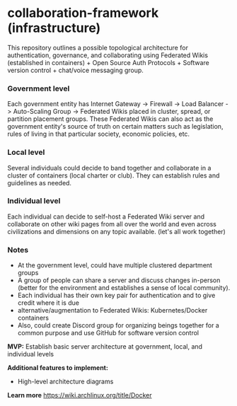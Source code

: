 # collaboration-framework (infrastructure)
This repository outlines a possible topological architecture for authentication, governance, and collaborating using Federated Wikis (established in containers) + Open Source Auth Protocols + Software version control + chat/voice messaging group.

### Government level
Each government entity has Internet Gateway -> Firewall -> Load Balancer -> Auto-Scaling Group -> Federated Wikis placed in cluster, spread, or partition placement groups. These Federated Wikis can also act as the government entity's source of truth on certain matters such as legislation, rules of living in that particular society, economic policies, etc.

### Local level
Several individuals could decide to band together and collaborate in a cluster of containers (local charter or club). They can establish rules and guidelines as needed.

### Individual level
Each individual can decide to self-host a Federated Wiki server and collaborate on other wiki pages from all over the world and even across civilizations and dimensions on any topic available. (let's all work together)

### Notes
- At the government level, could have multiple clustered department groups
- A group of people can share a server and discuss changes in-person (better for the environment and establishes a sense of local community).
- Each individual has their own key pair for authentication and to give credit where it is due
- alternative/augmentation to Federated Wikis: Kubernetes/Docker containers
- Also, could create Discord group for organizing beings together for a common purpose and use GitHub for software version control

**MVP:** Establish basic server architecture at government, local, and individual levels

**Additional features to implement:**
- High-level architecture diagrams

**Learn more**
https://wiki.archlinux.org/title/Docker

